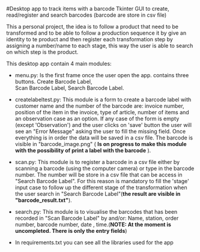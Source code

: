 #Desktop app to track items with a barcode
Tkinter GUI to create, read/register and search barcodes (barcode are store in csv file) 

This a personal project, the idea is to follow a product that need to be transformed  and to be able to follow a 
production sequence it by give an identity to te product and then register each transformation step by assigning a 
number/name to each stage, this way the user is able to search on which step is the product. 

  This desktop app contain 4 main modules:
  * menu.py: Is the first frame once the user open the app. contains three buttons. Create Barcode Label,  
              Scan Barcode Label, Search Barcode Label.
  * createlabeltest.py: This module is a form to create a barcode label with customer name and the number 
              of the barcode are: invoice number, position of the item in the invoice, type of article, 
              number of items and an observation case as an option. If any case of the form is empty 
              (except 'Observation') and the user clicks on 'save' button the user will see an "Error Message" 
              asking the user to fill the missing field. Once everything is in order the data will be saved 
              in a csv file. The barcode is visible in "barcode_image.png" ( **Is on progress to make this module 
              with the possibility of print a label with the barcode** ).
  * scan.py: This module is to register a barcode in a csv file either by scanning a barcode (using the computer 
               camera) or type in the barcode number. The number will be store in a csv file that can be access in
               "Search Barcode Label".  For this reason is mandatory to fill the 'stage' input case to follow up the
               different stage of the transformation when the user search in "Search Barcode Label"(**the result are 
               visible in "barcode_result.txt"**).
    
  * search.py: This module is to visualise the barcodes that has been recorded in "Scan Barcode Label" by and/or:
                Name, station, order number, barcode number, date , time.(**NOTE: At the moment is uncompleted. There is
                only the entry fields**) 

  - In requirements.txt you can see all the libraries used for the app
  